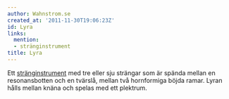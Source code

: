 ```yaml
---
author: Wahnstrom.se
created_at: '2011-11-30T19:06:23Z'
id: Lyra
links:
  mention:
  - stränginstrument
title: Lyra
---
```


Ett [stränginstrument] med tre eller sju strängar som är spända mellan en resonansbotten och en
tvärslå, mellan två hornformiga böjda ramar. Lyran hålls mellan knäna och spelas med ett plektrum.

  [stränginstrument]: stränginstrument